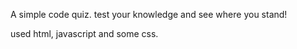 A simple code quiz. test your knowledge and see where you stand!

used html, javascript and some css. 
